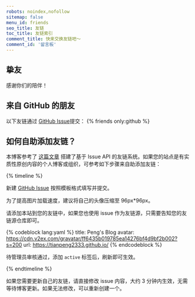 ```yaml
---
robots: noindex,nofollow
sitemap: false
menu_id: friends
seo_title: 友链
toc_title: 友链索引
comment_title: 快来交换友链吧～
comment_id: '留言板'
---
```


## 挚友

感谢你们的陪伴！

## 来自 GitHub 的朋友
以下友链通过 [GitHub Issue](https://github.com/Tianpeng2333/friends/issues)提交：
{% friends only:github %}

## 如何自助添加友链？

本博客参考了 [这篇文章](https://xaoxuu.com/blog/2020-08-23-issues-api/) 搭建了基于 Issue API 的友链系统。如果您的站点是有实质性原创内容的个人博客或组织，可参考如下步骤来自助添加友链：

{% timeline %}

<!-- node 第一步：新建 Issue -->

新建 [GitHub Issue](https://github.com/Tianpeng2333/friends/issues/) 按照模板格式填写并提交。

为了提高图片加载速度，建议将自己的头像压缩至 96px*96px。

<!-- node 第二步：添加友链 -->

请添加本站到您的友链中，如果您也使用 issue 作为友链源，只需要告知您的友链源仓库即可。

{% codeblock lang:yaml %}
title: Peng's Blog
avatar: https://cdn.v2ex.com/gravatar/ff6435b019785ea14276bf4d9bf2b002?s=200
url: https://tianpeng2333.github.io/
{% endcodeblock %}

<!-- node 第三步：等待 -->

待管理员审核通过，添加 `active` 标签后，刷新即可生效。

{% endtimeline %}

如果您需要更新自己的友链，请直接修改 issue 内容，大约 3 分钟内生效，无需等待博客更新。如果无法修改，可以重新创建一个。
